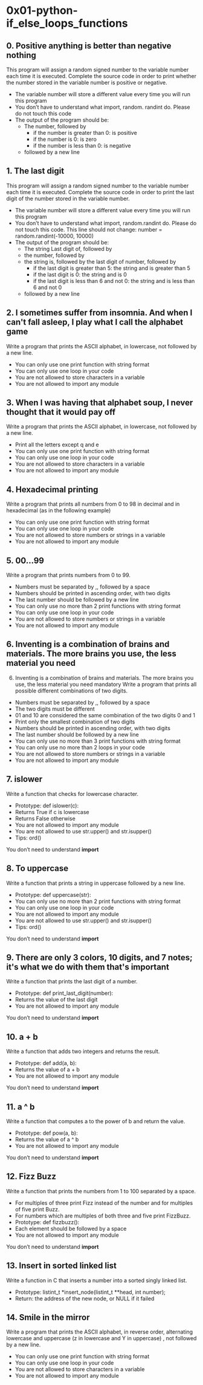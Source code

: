 # 0x01-python-if_else_loops_functions

## 0. Positive anything is better than negative nothing
This program will assign a random signed number to the variable number each time it is executed. Complete the source code in order to print whether the number stored in the variable number is positive or negative.

* The variable number will store a different value every time you will run this program
* You don’t have to understand what import, random. randint do. Please do not touch this code
* The output of the program should be:
    * The number, followed by
        * if the number is greater than 0: is positive
        * if the number is 0: is zero
        * if the number is less than 0: is negative
    * followed by a new line

## 1. The last digit
This program will assign a random signed number to the variable number each time it is executed. Complete the source code in order to print the last digit of the number stored in the variable number.

* The variable number will store a different value every time you will run this program
* You don’t have to understand what import, random.randint do. Please do not touch this code. This line should not change: number = random.randint(-10000, 10000)
* The output of the program should be:
    * The string Last digit of, followed by
    * the number, followed by
    * the string is, followed by the last digit of number, followed by
        * if the last digit is greater than 5: the string and is greater than 5
        * if the last digit is 0: the string and is 0
        * if the last digit is less than 6 and not 0: the string and is less than 6 and not 0
    * followed by a new line

## 2. I sometimes suffer from insomnia. And when I can't fall asleep, I play what I call the alphabet game
Write a program that prints the ASCII alphabet, in lowercase, not followed by a new line.

* You can only use one print function with string format
* You can only use one loop in your code
* You are not allowed to store characters in a variable
* You are not allowed to import any module

## 3. When I was having that alphabet soup, I never thought that it would pay off
Write a program that prints the ASCII alphabet, in lowercase, not followed by a new line.

* Print all the letters except q and e
* You can only use one print function with string format
* You can only use one loop in your code
* You are not allowed to store characters in a variable
* You are not allowed to import any module

## 4. Hexadecimal printing
Write a program that prints all numbers from 0 to 98 in decimal and in hexadecimal (as in the following example)

* You can only use one print function with string format
* You can only use one loop in your code
* You are not allowed to store numbers or strings in a variable
* You are not allowed to import any module

## 5. 00...99
Write a program that prints numbers from 0 to 99.

* Numbers must be separated by ,, followed by a space
* Numbers should be printed in ascending order, with two digits
* The last number should be followed by a new line
* You can only use no more than 2 print functions with string format
* You can only use one loop in your code
* You are not allowed to store numbers or strings in a variable
* You are not allowed to import any module

## 6. Inventing is a combination of brains and materials. The more brains you use, the less material you need
6. Inventing is a combination of brains and materials. The more brains you use, the less material you need
mandatory
Write a program that prints all possible different combinations of two digits.

* Numbers must be separated by ,, followed by a space
* The two digits must be different
* 01 and 10 are considered the same combination of the two digits 0 and 1
* Print only the smallest combination of two digits
* Numbers should be printed in ascending order, with two digits
* The last number should be followed by a new line
* You can only use no more than 3 print functions with string format
* You can only use no more than 2 loops in your code
* You are not allowed to store numbers or strings in a variable
* You are not allowed to import any module

## 7. islower
Write a function that checks for lowercase character.

* Prototype: def islower(c):
* Returns True if c is lowercase
* Returns False otherwise
* You are not allowed to import any module
* You are not allowed to use str.upper() and str.isupper()
* Tips: ord()

You don’t need to understand __import__

## 8. To uppercase
Write a function that prints a string in uppercase followed by a new line.

* Prototype: def uppercase(str):
* You can only use no more than 2 print functions with string format
* You can only use one loop in your code
* You are not allowed to import any module
* You are not allowed to use str.upper() and str.isupper()
* Tips: ord()

You don’t need to understand __import__

## 9. There are only 3 colors, 10 digits, and 7 notes; it's what we do with them that's important
Write a function that prints the last digit of a number.

* Prototype: def print_last_digit(number):
* Returns the value of the last digit
* You are not allowed to import any module

You don’t need to understand __import__

## 10. a + b
Write a function that adds two integers and returns the result.

* Prototype: def add(a, b):
* Returns the value of a + b
* You are not allowed to import any module

You don’t need to understand __import__

## 11. a ^ b
Write a function that computes a to the power of b and return the value.

* Prototype: def pow(a, b):
* Returns the value of a ^ b
* You are not allowed to import any module

You don’t need to understand __import__

## 12. Fizz Buzz
Write a function that prints the numbers from 1 to 100 separated by a space.

* For multiples of three print Fizz instead of the number and for multiples of five print Buzz.
* For numbers which are multiples of both three and five print FizzBuzz.
* Prototype: def fizzbuzz():
* Each element should be followed by a space
* You are not allowed to import any module

You don’t need to understand __import__

## 13. Insert in sorted linked list
Write a function in C that inserts a number into a sorted singly linked list.

* Prototype: listint_t *insert_node(listint_t **head, int number);
* Return: the address of the new node, or NULL if it failed

## 14. Smile in the mirror
Write a program that prints the ASCII alphabet, in reverse order, alternating lowercase and uppercase (z in lowercase and Y in uppercase) , not followed by a new line.

* You can only use one print function with string format
* You can only use one loop in your code
* You are not allowed to store characters in a variable
* You are not allowed to import any module